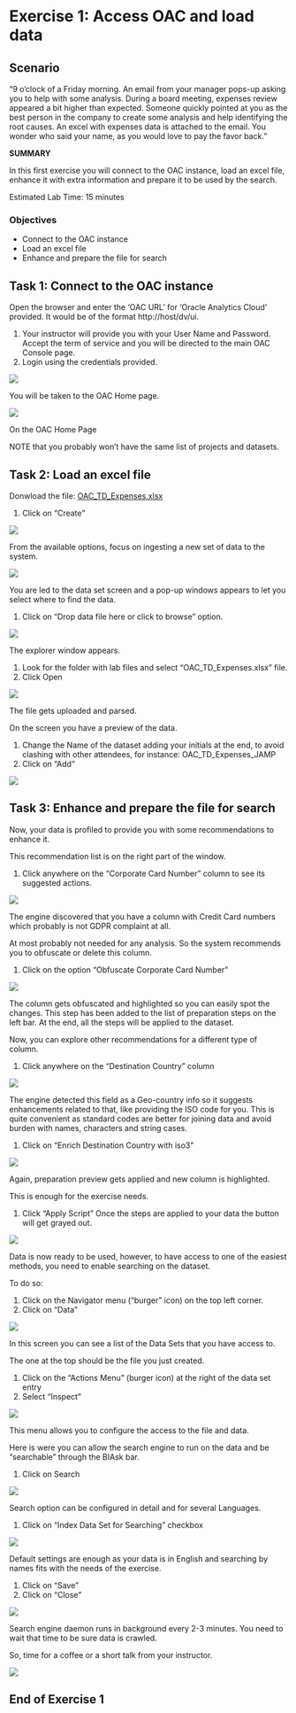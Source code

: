 # Exercise 1: Access OAC and load data

## Scenario

“9 o’clock of a Friday morning. An email from your manager pops-up asking you to help with some analysis. During a board meeting, expenses review appeared a bit higher than expected. Someone quickly pointed at you as the best person in the company to create some analysis and help identifying the root causes. An excel with expenses data is attached to the email. You wonder who said your name, as you would love to pay the favor back.”

__SUMMARY__

In this first exercise you will connect to the OAC instance, load an excel file, enhance it with extra information and prepare it to be used by the search.

Estimated Lab Time: 15 minutes

### Objectives
* Connect to the OAC instance
* Load an excel file
* Enhance and prepare the file for search

## **Task 1**: Connect to the OAC instance

Open the browser and enter the ‘OAC URL’ for ‘Oracle Analytics Cloud’ provided. It would be of the format http://host/dv/ui.


1. Your instructor will provide you with your User Name and Password. Accept the term of service and you will be directed to the main OAC Console page.
2. Login using the credentials provided.

![](images/1_oac_login.png)

You will be taken to the OAC Home page.

![](images/2a_oac_home_page.png " ")

On the OAC Home Page

NOTE that you probably won’t have the same list of projects and datasets.

## **Task 2**: Load an excel file

Donwload the file: [OAC_TD_Expenses.xlsx](https://objectstorage.eu-frankfurt-1.oraclecloud.com/p/N7XvXLfts5Ld2YMVPhwg7uxnaLLSsP3D6d2Bis9VKa7EBiTWf7FE25EPiNg_UVEq/n/sehubemeaprod/b/OAC_LiveLab/o/OAC_TD_Expenses.xlsx)

1. Click on “Create”

![](images/2_oac_home_page.png " ")

From the available options, focus on ingesting a new set of data to the system.

![](images/3_create_data_set.png " ")

You are led to the data set screen and a pop-up windows appears to let you select where to find the data.
1. Click on “Drop data file here or click to browse” option.

![](images/4_drop_data_file.png " ")

The explorer window appears.


1. Look for the folder with lab files and select “OAC_TD_Expenses.xlsx” file.
2. Click Open

![](images/5_upload_file.png " ")

The file gets uploaded and parsed.


On the screen you have a preview of the data.
1. Change the Name of the dataset adding your initials at the end, to avoid clashing with other attendees, for instance: OAC_TD_Expenses_JAMP
2. Click on “Add”

![](images/6_data_prep_step.png " ")


## **Task 3**: Enhance and prepare the file for search


Now, your data is profiled to provide you with some recommendations to enhance it.

This recommendation list is on the right part of the window.
1. Click anywhere on the “Corporate Card Number” column to see its suggested actions.

![](images/7_corporate_card_number.png " ")


The engine discovered that you have a column with Credit Card numbers which probably is not GDPR complaint at all.

At most probably not needed for any analysis. So the system recommends you to obfuscate or delete this column.
1. Click on the option “Obfuscate Corporate Card Number”

![](images/8_obfuscate_card_number.png " ")


The column gets obfuscated and highlighted so you can easily spot the changes. This step has been added to the list of preparation steps on the left bar. At the end, all the steps will be applied to the dataset.

Now, you can explore other recommendations for a different type of column.

1. Click anywhere on the “Destination Country” column

![](images/9_obfuscate_color.png " ")

The engine detected this field as a Geo-country info so it suggests enhancements related to that, like providing the ISO code for you. This is quite convenient as standard codes are better for joining data and avoid burden with names, characters and string cases.
1. Click on “Enrich Destination Country with iso3”

![](images/10_enrich_destination_country.png " ")

Again, preparation preview gets applied and new column is highlighted.

This is enough for the exercise needs.
1. Click “Apply Script” Once the steps are applied to your data the button will get grayed out.

![](images/11_apply_script.png " ")

Data is now ready to be used, however, to have access to one of the easiest methods, you need to enable searching on the dataset.

To do so:
1. Click on the Navigator menu (“burger” icon) on the top left corner.
2. Click on “Data”

![](images/12_data_hamburger_icon.png " ")

In this screen you can see a list of the Data Sets that you have access to.

The one at the top should be the file you just created.
1. Click on the “Actions Menu” (burger icon) at the right of the data set entry
2. Select “Inspect”

![](images/13_actions_inspect.png " ")

This menu allows you to configure the access to the file and data.

Here is were you can allow the search engine to run on the data and be “searchable” through the BIAsk bar.
1. Click on Search

![](images/14_search_inspect.png " ")

Search option can be configured in detail and for several Languages.
1. Click on “Index Data Set for Searching” checkbox

![](images/15_index_searching.png " ")

Default settings are enough as your data is in English and searching by names fits with the needs of the exercise.
1. Click on “Save”
2. Click on “Close”

![](images/16_save_close.png " ")

Search engine daemon runs in background every 2-3 minutes. You need to wait that time to be sure data is crawled.

So, time for a coffee or a short talk from your instructor.

![](images/17_home.png " ")

## End of Exercise 1